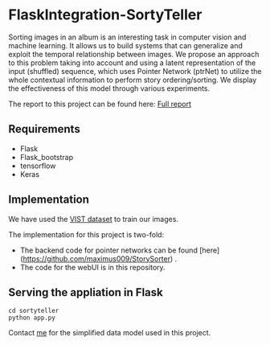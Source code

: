 # FlaskIntegration-SortyTeller

Sorting images in an album is an interesting task in computer vision and machine learning. It allows us to build systems that can generalize and exploit the temporal relationship between images. We propose an approach to this problem taking into account and using a latent representation of the input (shuffled) sequence, which uses Pointer Network (ptrNet) to utilize the whole contextual information to perform story ordering/sorting. We display the effectiveness of this model through various experiments.

The report to this project can be found here: [Full report](http://www.cs.virginia.edu/~gs9ed/reports/VislangProjectReport.pdf)

## Requirements
* Flask
* Flask_bootstrap
* tensorflow
* Keras

## Implementation

 We have used the [VIST dataset](http://visionandlanguage.net/VIST/) to train our images. 
 
The implementation for this project is two-fold:
- The backend code for pointer networks can be found [here] (https://github.com/maximus009/StorySorter) . 
- The code for the webUI is in this repository.

## Serving the appliation in Flask

```
cd sortyteller
python app.py
```

Contact [me](http://www.cs.virginia.edu/~gs9ed/) for the simplified data model used in this project.
